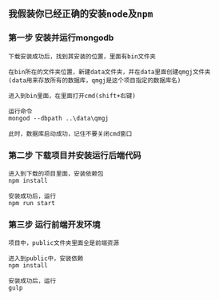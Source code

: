 ## `我假装你已经正确的安装node及npm`

### 第一步 安装并运行mongodb
```
下载安装成功后，找到其安装的位置，里面有bin文件夹

在bin所在的文件夹位置，新建data文件夹，并在data里面创建qmgj文件夹
(data用来存放所有的数据库，qmgj是这个项目指定的数据库名)

进入到bin里面，在里面打开cmd(shift+右键)

运行命令
mongod --dbpath ..\data\qmgj

此时，数据库启动成功，记住不要关闭cmd窗口
```
### 第二步 下载项目并安装运行后端代码
```
进入到下载的项目里面，安装依赖包
npm install 

安装成功后，运行
npm run start
```

### 第三步 运行前端开发环境
```
项目中，public文件夹里面全是前端资源

进入到public中，安装依赖
npm install

安装成功后，运行
gulp
```

